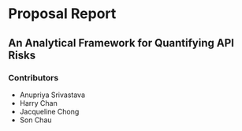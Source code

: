 # Proposal Report

## An Analytical Framework for Quantifying API Risks

### Contributors

- Anupriya Srivastava
- Harry Chan
- Jacqueline Chong
- Son Chau
